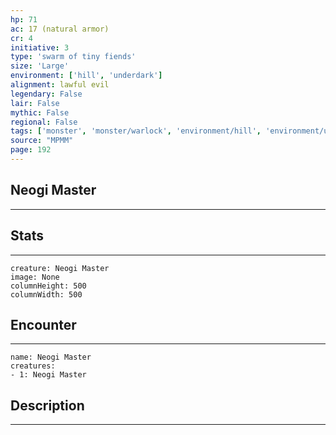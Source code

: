 ```yaml
---
hp: 71
ac: 17 (natural armor)
cr: 4
initiative: 3
type: 'swarm of tiny fiends'    
size: 'Large'
environment: ['hill', 'underdark']
alignment: lawful evil
legendary: False
lair: False
mythic: False
regional: False
tags: ['monster', 'monster/warlock', 'environment/hill', 'environment/underdark']
source: "MPMM"
page: 192
---
```


## Neogi Master
---



## Stats
---

```statblock
creature: Neogi Master
image: None
columnHeight: 500
columnWidth: 500
```

## Encounter
---

```encounter-table
name: Neogi Master
creatures:
- 1: Neogi Master
```

## Description
---





